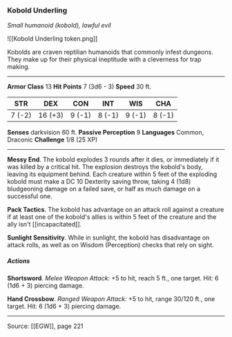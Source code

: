 ### Kobold Underling
_Small humanoid (kobold), lawful evil_

![[Kobold Underling token.png]]

Kobolds are craven reptilian humanoids that commonly infest dungeons. They make up for their physical ineptitude with a cleverness for trap making.




---

**Armor Class** 13
**Hit Points** 7 (3d6 - 3)
**Speed** 30 ft.

| STR     | DEX     | CON     | INT     | WIS     | CHA     |
|---------|---------|---------|---------|---------|---------|
| 7 (-2) | 16 (+3) | 9 (-1) | 8 (-1) | 9 (-1) | 8 (-1) |

**Senses** darkvision 60 ft.
**Passive Perception** 9
**Languages** Common, Draconic
**Challenge** 1/8 (25 XP)

---

**Messy End**. The kobold explodes 3 rounds after it dies, or immediately if it was killed by a critical hit. The explosion destroys the kobold's body, leaving its equipment behind. Each creature within 5 feet of the exploding kobold must make a DC 10 Dexterity saving throw, taking 4 (1d8) bludgeoning damage on a failed save, or half as much damage on a successful one.

**Pack Tactics**. The kobold has advantage on an attack roll against a creature if at least one of the kobold's allies is within 5 feet of the creature and the ally isn't [[incapacitated]].

**Sunlight Sensitivity**. While in sunlight, the kobold has disadvantage on attack rolls, as well as on Wisdom (Perception) checks that rely on sight.

##### Actions
**Shortsword**. _Melee Weapon Attack:_ +5 to hit, reach 5 ft., one target. Hit: 6 (1d6 + 3) piercing damage.

**Hand Crossbow**. _Ranged Weapon Attack:_ +5 to hit, range 30/120 ft., one target. Hit: 6 (1d6 + 3) piercing damage.


---

Source: [[EGW]], page 221